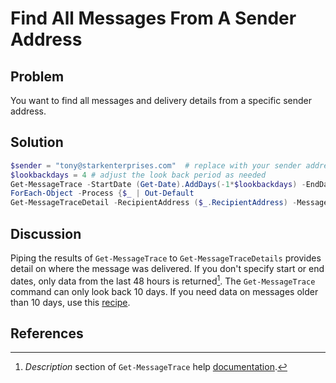 # Find All Messages From A Sender Address

## Problem

You want to find all messages and delivery details from a specific sender address.

## Solution

```powershell
$sender = "tony@starkenterprises.com"  # replace with your sender address
$lookbackdays = 4 # adjust the look back period as needed
Get-MessageTrace -StartDate (Get-Date).AddDays(-1*$lookbackdays) -EndDate (Get-Date) -SenderAddress $sender |
ForEach-Object -Process {$_ | Out-Default
Get-MessageTraceDetail -RecipientAddress ($_.RecipientAddress) -MessageTraceId ($_.MessageTraceID)}
```

## Discussion

Piping the results of `Get-MessageTrace` to `Get-MessageTraceDetails` provides detail on where the message was delivered.
If you don't specify start or end dates, only data from the last 48 hours is returned[^1].
The `Get-MessageTrace` command can only look back 10 days.
If you need data on messages older than 10 days, use this [recipe](./find-all-messages-more-than-ten-days-old.md).

## References

[^1]: _Description_ section of `Get-MessageTrace` help [documentation](https://docs.microsoft.com/en-us/powershell/module/exchange/get-messagetrace?view=exchange-ps#description).
